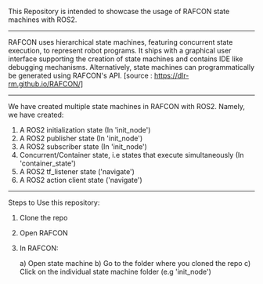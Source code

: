 This Repository is intended to showcase the usage of RAFCON state machines with ROS2.

-------------------------------------------------------------------------------------------------

RAFCON uses hierarchical state machines, featuring concurrent state execution, to represent robot programs. It ships with a graphical user interface supporting the creation of state machines and contains IDE like debugging mechanisms. Alternatively, state machines can programmatically be generated using RAFCON's API. [source : https://dlr-rm.github.io/RAFCON/]

-------------------------------------------------------------------------------------------------
We have created multiple state machines in RAFCON with ROS2. Namely, we have created:
1) A ROS2 initialization state (In 'init_node')
2) A ROS2 publisher state (In 'init_node')
3) A ROS2 subscriber state  (In 'init_node')
4) Concurrent/Container state, i.e states that execute simultaneously (In 'container_state')
5) A ROS2 tf_listener state ('navigate')
6) A ROS2 action client state ('navigate')

---------------------------------------------------------------------------------------------------

Steps to Use this repository:

1) Clone the repo

2) Open RAFCON

3) In RAFCON:

	a) Open state machine
	b) Go to the folder where you cloned the repo 
	c) Click on the individual state machine folder (e.g 'init_node') 

